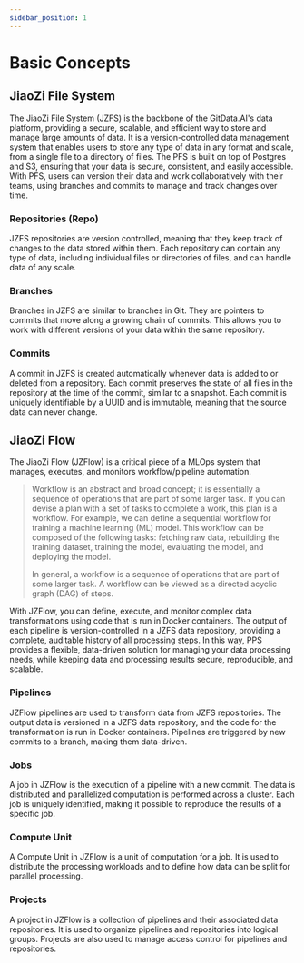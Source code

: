 ```yaml
---
sidebar_position: 1
---
```


# Basic Concepts

## JiaoZi File System
The JiaoZi File System (JZFS) is the backbone of the GitData.AI's data platform, providing a secure, scalable, and efficient way to store and manage large amounts of data. It is a version-controlled data management system that enables users to store any type of data in any format and scale, from a single file to a directory of files. The PFS is built on top of Postgres and S3, ensuring that your data is secure, consistent, and easily accessible. With PFS, users can version their data and work collaboratively with their teams, using branches and commits to manage and track changes over time.

### Repositories (Repo)
JZFS repositories are version controlled, meaning that they keep track of changes to the data stored within them. Each repository can contain any type of data, including individual files or directories of files, and can handle data of any scale.

### Branches
Branches in JZFS are similar to branches in Git. They are pointers to commits that move along a growing chain of commits. This allows you to work with different versions of your data within the same repository.

### Commits
A commit in JZFS is created automatically whenever data is added to or deleted from a repository. Each commit preserves the state of all files in the repository at the time of the commit, similar to a snapshot. Each commit is uniquely identifiable by a UUID and is immutable, meaning that the source data can never change.

## JiaoZi Flow
The JiaoZi Flow (JZFlow) is a critical piece of a MLOps system that manages, executes, and monitors workflow/pipeline automation. 

> Workflow is an abstract and broad concept; it is essentially a sequence of operations that are part of some larger task. If you can devise a plan with a set of tasks to complete a work, this plan is a workflow. For example, we can define a sequential workflow for training a machine learning (ML) model. This workflow can be composed of the following tasks: fetching raw data, rebuilding the training dataset, training the model, evaluating the model, and deploying the model. 
> 
> In general, a workflow is a sequence of operations that are part of some larger task. A workflow can be viewed as a directed acyclic graph (DAG) of steps.

With JZFlow, you can define, execute, and monitor complex data transformations using code that is run in Docker containers. The output of each pipeline is version-controlled in a JZFS data repository, providing a complete, auditable history of all processing steps. In this way, PPS provides a flexible, data-driven solution for managing your data processing needs, while keeping data and processing results secure, reproducible, and scalable.



### Pipelines
JZFlow pipelines are used to transform data from JZFS repositories. The output data is versioned in a JZFS data repository, and the code for the transformation is run in Docker containers. Pipelines are triggered by new commits to a branch, making them data-driven.

### Jobs
A job in JZFlow is the execution of a pipeline with a new commit. The data is distributed and parallelized computation is performed across a cluster. Each job is uniquely identified, making it possible to reproduce the results of a specific job.

### Compute Unit
A Compute Unit in JZFlow is a unit of computation for a job. It is used to distribute the processing workloads and to define how data can be split for parallel processing.

### Projects
A project in JZFlow is a collection of pipelines and their associated data repositories. It is used to organize pipelines and repositories into logical groups. Projects are also used to manage access control for pipelines and repositories.
